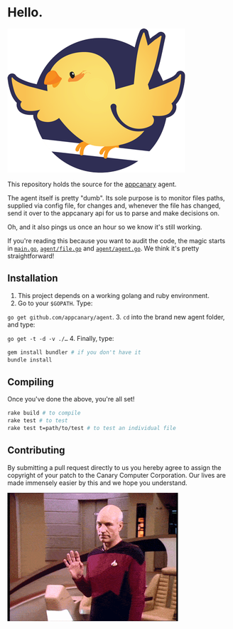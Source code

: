 # Hello.

[![appcanary](https://github.com/appcanary/agent/raw/master/appcanary.png)](https://appcanary.com)

This repository holds the source for the [appcanary](https://appcanary.com) agent. 

The agent itself is pretty "dumb". Its sole purpose is to monitor files paths, supplied via config file, for changes and, whenever the file has changed, send it over to the appcanary api for us to parse and make decisions on.

Oh, and it also pings us once an hour so we know it's still working.

If you're reading this because you want to audit the code, the magic starts in [`main.go`](https://github.com/appcanary/agent/blob/master/main.go), [`agent/file.go`](https://github.com/appcanary/agent/blob/master/agent/file.go) and [`agent/agent.go`](https://github.com/appcanary/agent/blob/master/agent/agent.go). We think it's pretty straightforward!

## Installation

1. This project depends on a working golang and ruby environment. 
2. Go to your `$GOPATH`. Type: 

  `go get github.com/appcanary/agent`.
3. `cd` into the brand new agent folder, and type: 

  `go get -t -d -v ./…`
4. Finally, type: 

  ```bash
gem install bundler # if you don't have it
bundle install
```

## Compiling

Once you've done the above, you're all set!

```bash
rake build # to compile
rake test # to test
rake test t=path/to/test # to test an individual file
```

## Contributing

By submitting a pull request directly to us you hereby agree to assign the copyright of your patch to the Canary Computer Corporation. Our lives are made immensely easier by this and we hope you understand.


![hullo](https://github.com/appcanary/agent/raw/master/readme.gif)
